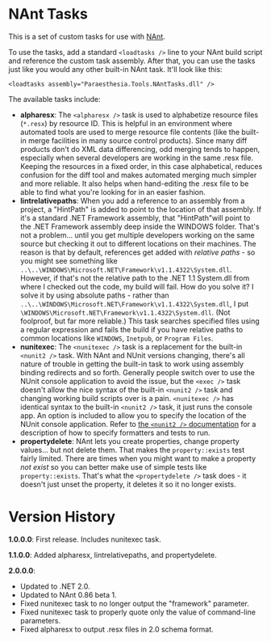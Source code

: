 # NAnt Tasks
This is a set of custom tasks for use with [NAnt](http://nant.sourceforge.net/).

To use the tasks, add a standard `<loadtasks />` line to your NAnt build script and reference the custom task assembly. After that, you can use the tasks just like you would any other built-in NAnt task. It'll look like this:

`<loadtasks assembly="Paraesthesia.Tools.NAntTasks.dll" />`

The available tasks include:

- **alpharesx**: The `<alpharesx />` task is used to alphabetize resource files (`*.resx`) by resource ID. This is helpful in an environment where automated tools are used to merge resource file contents (like the built-in merge facilities in many source control products). Since many diff products don't do XML data differencing, odd merging tends to happen, especially when several developers are working in the same .resx file. Keeping the resources in a fixed order, in this case alphabetical, reduces confusion for the diff tool and makes automated merging much simpler and more reliable. It also helps when hand-editing the .resx file to be able to find what you're looking for in an easier fashion.
- **lintrelativepaths**: When you add a reference to an assembly from a project, a "HintPath" is added to point to the location of that assembly. If it's a standard .NET Framework assembly, that "HintPath"will point to the .NET Framework assembly deep inside the WINDOWS folder. That's not a problem... until you get multiple developers working on the same source but checking it out to different locations on their machines. The reason is that by default, references get added with *relative paths* - so you might see something like `..\..\WINDOWS\Microsoft.NET\Framework\v1.1.4322\System.dll`. However, if that's not the relative path to the .NET 1.1 System.dll from where I checked out the code, my build will fail. How do you solve it? I solve it by using absolute paths - rather than `..\..\WINDOWS\Microsoft.NET\Framework\v1.1.4322\System.dll`, I put `\WINDOWS\Microsoft.NET\Framework\v1.1.4322\System.dll`. (Not foolproof, but far more reliable.) This task searches specified files using a regular expression and fails the build if you have relative paths to common locations like `WINDOWS`, `Inetpub`, or `Program Files`.
- **nunitexec**: The `<nunitexec />` task is a replacement for the built-in `<nunit2 />` task. With NAnt and NUnit versions changing, there's all nature of trouble in getting the built-in task to work using assembly binding redirects and so forth. Generally people switch over to use the NUnit console application to avoid the issue, but the `<exec />` task doesn't allow the nice syntax of the built-in `<nunit2 />` task and changing working build scripts over is a pain. `<nunitexec />` has identical syntax to the built-in `<nunit2 />` task, it just runs the console app. An option is included to allow you to specify the location of the NUnit console application. Refer to [the `<nunit2 />` documentation](http://nant.sourceforge.net/release/latest/help/tasks/nunit2.html) for a description of how to specify formatters and tests to run.
- **propertydelete**: NAnt lets you create properties, change property values... but not delete them. That makes the `property::exists` test fairly limited. There are times when you might want to make a property *not exist* so you can better make use of simple tests like `property::exists`. That's what the `<propertydelete />` task does - it doesn't just unset the property, it deletes it so it no longer exists.

# Version History

**1.0.0.0**: First release. Includes nunitexec task.

**1.1.0.0**: Added alpharesx, lintrelativepaths, and propertydelete.

**2.0.0.0**:

-   Updated to .NET 2.0.
-   Updated to NAnt 0.86 beta 1.
-   Fixed nunitexec task to no longer output the "framework" parameter.
-   Fixed nunitexec task to properly quote only the value of
    command-line parameters.
-   Fixed alpharesx to output .resx files in 2.0 schema format.

